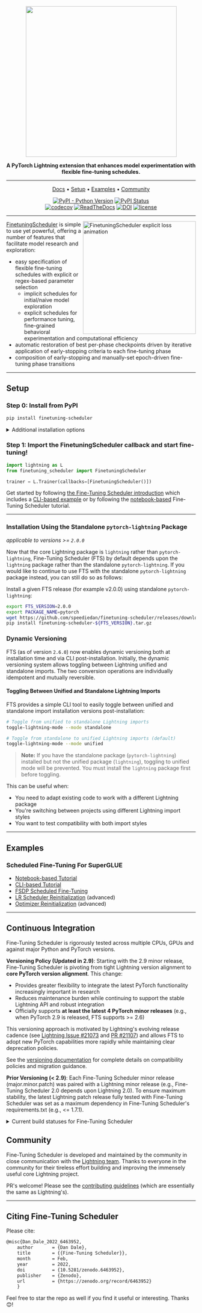 <div align="center">

<img src="docs/source/_static/images/logos/logo_fts.png" width="401px">

**A PyTorch Lightning extension that enhances model experimentation with flexible fine-tuning schedules.**

______________________________________________________________________

<p align="center">
  <a href="https://finetuning-scheduler.readthedocs.io/en/stable/">Docs</a> •
  <a href="#Setup">Setup</a> •
  <a href="#examples">Examples</a> •
  <a href="#community">Community</a>
</p>

[![PyPI - Python Version](https://img.shields.io/pypi/pyversions/finetuning-scheduler)](https://pypi.org/project/finetuning-scheduler/)
[![PyPI Status](https://badge.fury.io/py/finetuning-scheduler.svg)](https://badge.fury.io/py/finetuning-scheduler)\
[![codecov](https://codecov.io/gh/speediedan/finetuning-scheduler/branch/main/graph/badge.svg?flag=gpu)](https://codecov.io/gh/speediedan/finetuning-scheduler)
[![ReadTheDocs](https://readthedocs.org/projects/finetuning-scheduler/badge/?version=latest)](https://finetuning-scheduler.readthedocs.io/en/stable/)
[![DOI](https://zenodo.org/badge/455666112.svg)](https://zenodo.org/badge/latestdoi/455666112)
[![license](https://img.shields.io/badge/License-Apache%202.0-blue.svg)](https://github.com/speediedan/finetuning-scheduler/blob/master/LICENSE)

</div>

______________________________________________________________________

<img width="300px" src="docs/source/_static/images/fts/fts_explicit_loss_anim.gif" alt="FinetuningScheduler explicit loss animation" align="right"/>

[FinetuningScheduler](https://finetuning-scheduler.readthedocs.io/en/stable/api/finetuning_scheduler.fts.html#finetuning_scheduler.fts.FinetuningScheduler) is simple to use yet powerful, offering a number of features that facilitate model research and exploration:

- easy specification of flexible fine-tuning schedules with explicit or regex-based parameter selection
  - implicit schedules for initial/naive model exploration
  - explicit schedules for performance tuning, fine-grained behavioral experimentation and computational efficiency
- automatic restoration of best per-phase checkpoints driven by iterative application of early-stopping criteria to each fine-tuning phase
- composition of early-stopping and manually-set epoch-driven fine-tuning phase transitions

______________________________________________________________________

## Setup

### Step 0: Install from PyPI

```bash
pip install finetuning-scheduler
```

<!-- following section will be skipped from PyPI description -->

<details>
  <summary>Additional installation options</summary>
    <!-- following section will be skipped from PyPI description -->

#### *Install Optional Packages*

#### To install additional packages required for examples:

```bash
pip install finetuning-scheduler['examples']
```

#### or to include packages for examples, development and testing:

```bash
pip install finetuning-scheduler['all']
```

#### *Source Installation Examples*

#### To install from (editable) source (includes docs as well):

```bash
# FTS pins Lightning to a specific commit for CI and development
# This is similar to PyTorch's approach with Triton.
export USE_CI_COMMIT_PIN="1"

git clone https://github.com/speediedan/finetuning-scheduler.git
cd finetuning-scheduler
python -m pip install -e ".[all]" -r requirements/docs.txt
```

#### Install a specific FTS version from source using the standalone `pytorch-lighting` package:

```bash
export FTS_VERSION=2.6.0
export PACKAGE_NAME=pytorch
git clone -b v${FTS_VERSION} https://github.com/speediedan/finetuning-scheduler
cd finetuning-scheduler
python -m pip install -e ".[all]" -r requirements/docs.txt
```

#### *Latest Docker Image*

Note, publishing of new `finetuning-scheduler` version-specific docker images was paused after the `2.0.2` patch release. If new version-specific images are required, please raise an issue.

![Docker Image Version (tag latest semver)](https://img.shields.io/docker/v/speediedan/finetuning-scheduler/latest?color=%23000080&label=docker)

</details>

<!-- end skipping PyPI description -->

### Step 1: Import the FinetuningScheduler callback and start fine-tuning!

```python
import lightning as L
from finetuning_scheduler import FinetuningScheduler

trainer = L.Trainer(callbacks=[FinetuningScheduler()])
```

Get started by following [the Fine-Tuning Scheduler introduction](https://finetuning-scheduler.readthedocs.io/en/stable/index.html) which includes a [CLI-based example](https://finetuning-scheduler.readthedocs.io/en/stable/index.html#example-scheduled-fine-tuning-for-superglue) or by following the [notebook-based](https://pytorch-lightning.readthedocs.io/en/stable/notebooks/lightning_examples/finetuning-scheduler.html) Fine-Tuning Scheduler tutorial.

______________________________________________________________________

### Installation Using the Standalone `pytorch-lightning` Package

*applicable to versions >= `2.0.0`*

Now that the core Lightning package is `lightning` rather than `pytorch-lightning`, Fine-Tuning Scheduler (FTS) by default depends upon the `lightning` package rather than the standalone `pytorch-lightning`. If you would like to continue to use FTS with the standalone `pytorch-lightning` package instead, you can still do so as follows:

Install a given FTS release (for example v2.0.0) using standalone `pytorch-lightning`:

```bash
export FTS_VERSION=2.0.0
export PACKAGE_NAME=pytorch
wget https://github.com/speediedan/finetuning-scheduler/releases/download/v${FTS_VERSION}/finetuning-scheduler-${FTS_VERSION}.tar.gz
pip install finetuning-scheduler-${FTS_VERSION}.tar.gz
```

### Dynamic Versioning

FTS (as of version `2.6.0`) now enables dynamic versioning both at installation time and via CLI post-installation. Initially, the dynamic versioning system allows toggling between Lightning unified and standalone imports. The two conversion operations are individually idempotent and mutually reversible.

#### Toggling Between Unified and Standalone Lightning Imports

FTS provides a simple CLI tool to easily toggle between unified and standalone import installation versions post-installation:

```bash
# Toggle from unified to standalone Lightning imports
toggle-lightning-mode --mode standalone

# Toggle from standalone to unified Lightning imports (default)
toggle-lightning-mode --mode unified
```

> **Note:** If you have the standalone package (`pytorch-lightning`) installed but not the unified package (`lightning`), toggling to unified mode will be prevented. You must install the `lightning` package first before toggling.

This can be useful when:

- You need to adapt existing code to work with a different Lightning package
- You're switching between projects using different Lightning import styles
- You want to test compatibility with both import styles

______________________________________________________________________

## Examples

### Scheduled Fine-Tuning For SuperGLUE

- [Notebook-based Tutorial](https://pytorch-lightning.readthedocs.io/en/stable/notebooks/lightning_examples/finetuning-scheduler.html)
- [CLI-based Tutorial](https://finetuning-scheduler.readthedocs.io/en/stable/#example-scheduled-fine-tuning-for-superglue)
- [FSDP Scheduled Fine-Tuning](https://finetuning-scheduler.readthedocs.io/en/stable/advanced/fsdp_scheduled_fine_tuning.html)
- [LR Scheduler Reinitialization](https://finetuning-scheduler.readthedocs.io/en/stable/advanced/lr_scheduler_reinitialization.html) (advanced)
- [Optimizer Reinitialization](https://finetuning-scheduler.readthedocs.io/en/stable/advanced/optimizer_reinitialization.html) (advanced)

______________________________________________________________________

## Continuous Integration

Fine-Tuning Scheduler is rigorously tested across multiple CPUs, GPUs and against major Python and PyTorch versions.

**Versioning Policy (Updated in 2.9)**: Starting with the 2.9 minor release, Fine-Tuning Scheduler is pivoting from tight Lightning version alignment to **core PyTorch version alignment**. This change:

- Provides greater flexibility to integrate the latest PyTorch functionality increasingly important in research
- Reduces maintenance burden while continuing to support the stable Lightning API and robust integration
- Officially supports **at least the latest 4 PyTorch minor releases** (e.g., when PyTorch 2.9 is released, FTS supports >= 2.6)

This versioning approach is motivated by Lightning's evolving release cadence (see [Lightning Issue #21073](https://github.com/Lightning-AI/pytorch-lightning/issues/21073) and [PR #21107](https://github.com/Lightning-AI/pytorch-lightning/pull/21107)) and allows FTS to adopt new PyTorch capabilities more rapidly while maintaining clear deprecation policies.

See the [versioning documentation](https://finetuning-scheduler.readthedocs.io/en/stable/versioning.html) for complete details on compatibility policies and migration guidance.

**Prior Versioning (\< 2.9)**: Each Fine-Tuning Scheduler minor release (major.minor.patch) was paired with a Lightning minor release (e.g., Fine-Tuning Scheduler 2.0 depends upon Lightning 2.0). To ensure maximum stability, the latest Lightning patch release fully tested with Fine-Tuning Scheduler was set as a maximum dependency in Fine-Tuning Scheduler's requirements.txt (e.g., \<= 1.7.1).

<details>
  <summary>Current build statuses for Fine-Tuning Scheduler </summary>

| System / (PyTorch/Python ver) |                                                                                                        2.6.0/3.9                                                                                                         |                                                                                                             2.10.0/3.9, 2.10.0/3.12                                                                                                              |
| :---------------------------: | :----------------------------------------------------------------------------------------------------------------------------------------------------------------------------------------------------------------------: | :----------------------------------------------------------------------------------------------------------------------------------------------------------------------------------------------------------------------------------------------: |
|      Linux \[GPUs\*\*\]       |                                                                                                            -                                                                                                             | [![Build Status](https://dev.azure.com//speediedan/finetuning-scheduler/_apis/build/status/Multi-GPU%20&%20Example%20Tests?branchName=main)](https://dev.azure.com/speediedan/finetuning-scheduler/_build/latest?definitionId=1&branchName=main) |
|     Linux (Ubuntu 22.04)      | [![Test](https://github.com/speediedan/finetuning-scheduler/actions/workflows/ci_test-full.yml/badge.svg?branch=main&event=push)](https://github.com/speediedan/finetuning-scheduler/actions/workflows/ci_test-full.yml) |             [![Test](https://github.com/speediedan/finetuning-scheduler/actions/workflows/ci_test-full.yml/badge.svg?branch=main&event=push)](https://github.com/speediedan/finetuning-scheduler/actions/workflows/ci_test-full.yml)             |
|           OSX (14)            | [![Test](https://github.com/speediedan/finetuning-scheduler/actions/workflows/ci_test-full.yml/badge.svg?branch=main&event=push)](https://github.com/speediedan/finetuning-scheduler/actions/workflows/ci_test-full.yml) |             [![Test](https://github.com/speediedan/finetuning-scheduler/actions/workflows/ci_test-full.yml/badge.svg?branch=main&event=push)](https://github.com/speediedan/finetuning-scheduler/actions/workflows/ci_test-full.yml)             |
|        Windows (2022)         | [![Test](https://github.com/speediedan/finetuning-scheduler/actions/workflows/ci_test-full.yml/badge.svg?branch=main&event=push)](https://github.com/speediedan/finetuning-scheduler/actions/workflows/ci_test-full.yml) |             [![Test](https://github.com/speediedan/finetuning-scheduler/actions/workflows/ci_test-full.yml/badge.svg?branch=main&event=push)](https://github.com/speediedan/finetuning-scheduler/actions/workflows/ci_test-full.yml)             |

- \*\* tests run on one RTX 4090 and one RTX 2070

</details>

## Community

Fine-Tuning Scheduler is developed and maintained by the community in close communication with the [Lightning team](https://pytorch-lightning.readthedocs.io/en/stable/governance.html). Thanks to everyone in the community for their tireless effort building and improving the immensely useful core Lightning project.

PR's welcome! Please see the [contributing guidelines](https://finetuning-scheduler.readthedocs.io/en/stable/generated/CONTRIBUTING.html) (which are essentially the same as Lightning's).

______________________________________________________________________

## Citing Fine-Tuning Scheduler

Please cite:

```tex
@misc{Dan_Dale_2022_6463952,
    author       = {Dan Dale},
    title        = {{Fine-Tuning Scheduler}},
    month        = Feb,
    year         = 2022,
    doi          = {10.5281/zenodo.6463952},
    publisher    = {Zenodo},
    url          = {https://zenodo.org/record/6463952}
    }
```

Feel free to star the repo as well if you find it useful or interesting. Thanks 😊!
